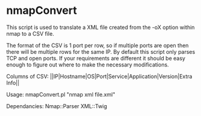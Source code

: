 # nmapConvert
This script is used to translate a XML file created from the -oX option within nmap to a CSV file.

The format of the CSV is 1 port per row, so if multiple ports are open then there will be multiple rows for the same IP. By default this script only parses TCP and open ports. If your requirements are different it should be easy enough to figure out where to make the necessary modifications.

Columns of CSV:
||IP|Hostname|OS|Port|Service|Application|Version|Extra Info||

Usage: nmapConvert.pl "nmap xml file.xml" 

Dependancies:
Nmap::Parser
XML::Twig
